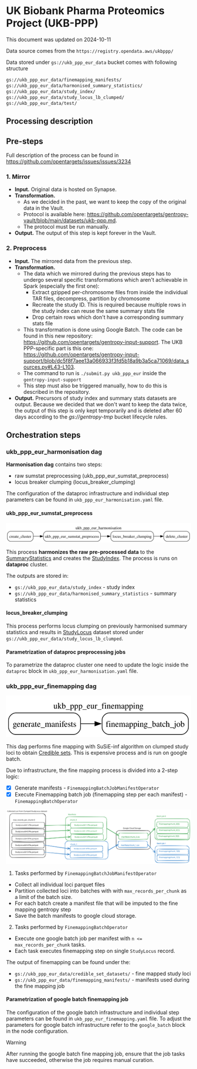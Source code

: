 # UK Biobank Pharma Proteomics Project (UKB-PPP)

This document was updated on 2024-10-11

Data source comes from the `https://registry.opendata.aws/ukbppp/`

Data stored under `gs://ukb_ppp_eur_data` bucket comes with following structure

```
gs://ukb_ppp_eur_data/finemapping_manifests/
gs://ukb_ppp_eur_data/harmonised_summary_statistics/
gs://ukb_ppp_eur_data/study_index/
gs://ukb_ppp_eur_data/study_locus_lb_clumped/
gs://ukb_ppp_eur_data/test/
```

## Processing description

## Pre-steps

Full description of the process can be found in https://github.com/opentargets/issues/issues/3234

### 1. Mirror

- **Input.** Original data is hosted on Synapse.
- **Transformation.**
  - As we decided in the past, we want to keep the copy of the original data in the Vault.
  - Protocol is available here: https://github.com/opentargets/gentropy-vault/blob/main/datasets/ukb-ppp.md.
  - The protocol must be run manually.
- **Output.** The output of this step is kept forever in the Vault.

### 2. Preprocess

- **Input.** The mirrored data from the previous step.
- **Transformation.**
  - The data which we mirrored during the previous steps has to undergo several specific transformations which aren't achievable in Spark (especially the first one):
    - Extract gzipped per-chromosome files from inside the individual TAR files, decompress, partition by chromosome
    - Recreate the study ID. This is required because multiple rows in the study index can reuse the same summary stats file
    - Drop certain rows which don't have a corresponding summary stats file
  - This transformation is done using Google Batch. The code can be found in this new repository: https://github.com/opentargets/gentropy-input-support. The UKB PPP-specific part is this one: https://github.com/opentargets/gentropy-input-support/blob/dc5f8f7aee13a066933f3fd5b18a9b3a5ca71069/data_sources.py#L43-L103.
  - The command to run is `./submit.py ukb_ppp_eur` inside the `gentropy-input-support`
  - This step must also be triggered manually, how to do this is described in the repository.
- **Output.** Precursors of study index and summary stats datasets are output. Because we decided that we don't want to keep the data twice, the output of this step is only kept temporarily and is deleted after 60 days according to the _gs://gentropy-tmp_ bucket lifecycle rules.

## Orchestration steps

### ukb_ppp_eur_harmonisation dag

**Harmonisation dag** contains two steps:

- raw sumstat preprocessing (ukb_ppp_eur_sumstat_preprocess)
- locus breaker clumping (locus_breaker_clumping)

The configuration of the dataproc infrastructure and individual step parameters can be found in `ukb_ppp_eur_harmonisation.yaml` file.

#### ukb_ppp_eur_sumstat_preprocess

![harmonisation dag](ukb_ppp_eur_harmonisation.svg)

This process **harmonizes the raw pre-processed data** to the [SummaryStatistics](https://opentargets.github.io/gentropy/python_api/datasets/summary_statistics/) and creates the [StudyIndex](https://opentargets.github.io/gentropy/python_api/datasets/study_index/).
The process is runs on **dataproc** cluster.

The outputs are stored in:

- `gs://ukb_ppp_eur_data/study_index` - study index
- `gs://ukb_ppp_eur_data/harmonised_summary_statistics` - summary statistics

#### locus_breaker_clumping

This process performs locus clumping on previously harmonised summary statistics and results in [StudyLocus](https://opentargets.github.io/gentropy/python_api/datasets/study_locus/) dataset stored under `gs://ukb_ppp_eur_data/study_locus_lb_clumped`.

#### Parametrization of dataproc preprocessing jobs

To parametrize the dataproc cluster one need to update the logic inside the `dataproc` block in `ukb_ppp_eur_harmonisation.yaml` file.

### ukb_ppp_eur_finemapping dag

![finemapping dag](ukb_ppp_eur_finemapping.svg)

This dag performs fine mapping with SuSiE-inf algorithm on clumped study loci to obtain [Credible sets](https://opentargets.github.io/gentropy/python_api/datasets/study_locus/). This is expensive process and is run on google batch.

Due to infrastructure, the fine mapping process is divided into a 2-step logic:

- [x] Generate manifests - `FinemappingBatchJobManifestOperator`
- [x] Execute Finemapping batch job (finemapping step per each manifest) - `FinemappingBatchOperator`

![finemapping](finemapping.svg)

1. Tasks performed by `FinemappingBatchJobManifestOperator`

- Collect all individual loci parquet files
- Partition collected loci into batches with with `max_records_per_chunk` as a limit of the batch size.
- For each batch create a manifest file that will be imputed to the fine mapping gentropy step
- Save the batch manifests to google cloud storage.

2. Tasks performed by `FinemappingBatchOperator`

- Execute one google batch job per manifest with `n <= max_records_per_chunk` tasks.
- Each task executes finemapping step on single `StudyLocus` record.

The output of finemapping can be found under the:

- `gs://ukb_ppp_eur_data/credible_set_datasets/` - fine mapped study loci
- `gs://ukb_ppp_eur_data/finemapping_manifests/` - manifests used during the fine mapping job

#### Parametrization of google batch finemapping job

The configuration of the google batch infrastructure and individual step parameters can be found in `ukb_ppp_eur_finemapping.yaml` file.
To adjust the parameters for google batch infrastructure refer to the `google_batch` block in the node configuration.

> [!WARNING]
> After running the google batch fine mapping job, ensure that the job tasks have succeeded, otherwise the job requires manual curation.
